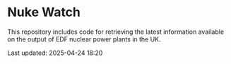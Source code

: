 # Nuke Watch

This repository includes code for retrieving the latest information available on the output of EDF nuclear power plants in the UK.

Last updated: 2025-04-24 18:20